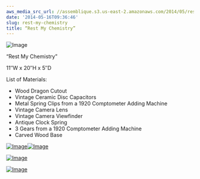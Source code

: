 ```yaml
---
aws_media_src_url: //assemblique.s3.us-east-2.amazonaws.com/2014/05/restmychemistry.jpg
date: '2014-05-16T09:36:46'
slug: rest-my-chemistry
title: “Rest My Chemistry”
---
```


 ![Image](//assemblique.s3.us-east-2.amazonaws.com/2014/05/restmychemistry.jpg?w=650)

 “Rest My Chemistry”

 11″W x 20″H x 5″D

 List of Materials:

  * Wood Dragon Cutout
 * Vintage Ceramic Disc Capacitors
 * Metal Spring Clips from a 1920 Comptometer Adding Machine
 * Vintage Camera Lens
 * Vintage Camera Viewfinder
 * Antique Clock Spring
 * 3 Gears from a 1920 Comptometer Adding Machine
 * Carved Wood Base
   

 [![Image](//assemblique.s3.us-east-2.amazonaws.com/2014/05/restmychemistry_pearl.jpg?w=650)](//assemblique.s3.us-east-2.amazonaws.com/2014/05/restmychemistry_pearl.jpg)[![Image](//assemblique.s3.us-east-2.amazonaws.com/2014/05/restmychemistry-close.jpg?w=650)](//assemblique.s3.us-east-2.amazonaws.com/2014/05/restmychemistry-close.jpg)

 [![Image](//assemblique.s3.us-east-2.amazonaws.com/2014/05/restmychemistry-angle.jpg?w=650)](//assemblique.s3.us-east-2.amazonaws.com/2014/05/restmychemistry-angle.jpg)

 [![Image](//assemblique.s3.us-east-2.amazonaws.com/2014/05/restmychemistry-head.jpg?w=650)](//assemblique.s3.us-east-2.amazonaws.com/2014/05/restmychemistry-head.jpg)